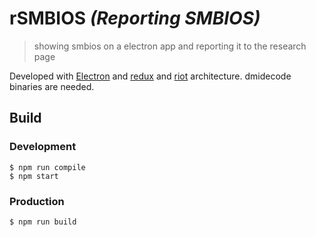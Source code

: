 # rSMBIOS _(Reporting SMBIOS)_

> showing smbios on a electron app and reporting it to the research page

Developed with [Electron](https://electron.atom.io/) and [redux](http://redux.js.org/) and [riot](http://riotjs.com) architecture. dmidecode binaries are needed.

## Build

### Development
```
$ npm run compile
$ npm start
```

### Production
```
$ npm run build
```
